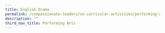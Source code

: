 ```yaml
---
title: English Drama
permalink: /compassionate-leaders/co-curricular-activities/performing-arts/english-drama/
description: ""
third_nav_title: Performing Arts
---
```


